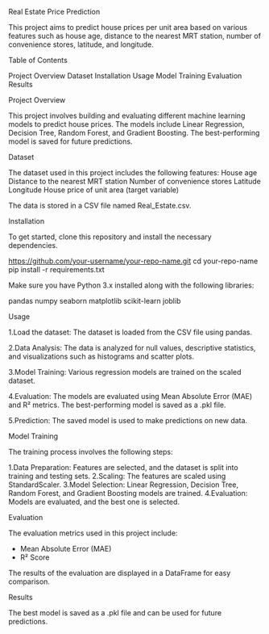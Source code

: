 Real Estate Price Prediction

This project aims to predict house prices per unit area based on various features such as house age, distance to the nearest MRT station, number of convenience stores, latitude, and longitude.


Table of Contents

Project Overview
Dataset
Installation
Usage
Model Training
Evaluation
Results


Project Overview

This project involves building and evaluating different machine learning models to predict house prices. The models include Linear Regression, Decision Tree, Random Forest, and Gradient Boosting. The best-performing model is saved for future predictions.


Dataset

The dataset used in this project includes the following features:
House age
Distance to the nearest MRT station
Number of convenience stores
Latitude
Longitude
House price of unit area (target variable)

The data is stored in a CSV file named Real_Estate.csv.


Installation

To get started, clone this repository and install the necessary dependencies.

 https://github.com/your-username/your-repo-name.git
cd your-repo-name
pip install -r requirements.txt


Make sure you have Python 3.x installed along with the following libraries:

pandas
numpy
seaborn
matplotlib
scikit-learn
joblib


Usage

1.Load the dataset: The dataset is loaded from the CSV file using pandas.

2.Data Analysis: The data is analyzed for null values, descriptive statistics, and visualizations such as histograms and scatter plots.

3.Model Training: Various regression models are trained on the scaled dataset.

4.Evaluation: The models are evaluated using Mean Absolute Error (MAE) and R² metrics. The best-performing model is saved as a .pkl file.

5.Prediction: The saved model is used to make predictions on new data.


Model Training

The training process involves the following steps:

1.Data Preparation: Features are selected, and the dataset is split into training and testing sets.
2.Scaling: The features are scaled using StandardScaler.
3.Model Selection: Linear Regression, Decision Tree, Random Forest, and Gradient Boosting models are trained.
4.Evaluation: Models are evaluated, and the best one is selected.


Evaluation

The evaluation metrics used in this project include:

- Mean Absolute Error (MAE)
- R² Score

The results of the evaluation are displayed in a DataFrame for easy comparison.


Results

The best model is saved as a .pkl file and can be used for future predictions.